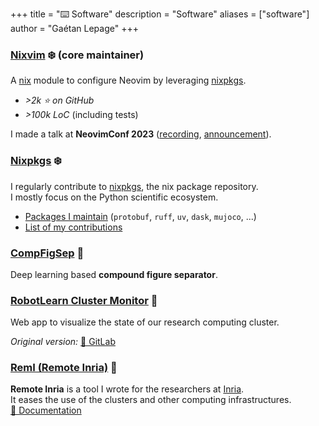 +++
title = "⌨️ Software"
description = "Software"
aliases = ["software"]
author = "Gaétan Lepage"
+++

### [Nixvim](https://github.com/nix-community/nixvim) ❄️  (core maintainer)

A [nix](https://nixos.org) module to configure Neovim by leveraging [nixpkgs](https://github.com/NixOS/nixpkgs).

- _>2k ⭐ on GitHub_
- _>100k LoC_ (including tests)

I made a talk at **NeovimConf 2023** ([recording](https://www.youtube.com/watch?v=GOe0C7Qtypk), [announcement](https://2023.neovimconf.live/speakers/gaetan/)).


### [Nixpkgs](https://github.com/NixOS/nixpkgs) ❄️
I regularly contribute to [nixpkgs](https://github.com/NixOS/nixpkgs), the nix package repository.\
I mostly focus on the Python scientific ecosystem.
- [Packages I maintain](https://repology.org/projects/?maintainer=gaetan@glepage.com&inrepo=nix_unstable) (`protobuf`, `ruff`, `uv`, `dask`, `mujoco`, ...)
- [List of my contributions](https://github.com/NixOS/nixpkgs/pulls?q=is%3Apr+author%3AGaetanLepage+is%3Amerged)

### [CompFigSep](https://github.com/GaetanLepage/compound-figure-separator) 🐍
Deep learning based **compound figure separator**.

### [RobotLearn Cluster Monitor](https://gitlab.inria.fr/robotlearn/cluster-monitor-2) 🐍
Web app to visualize the state of our research computing cluster.

_Original version:_ [🔗 GitLab](https://gitlab.inria.fr/robotlearn/cluster-monitor)

### [RemI (Remote Inria)](https://gitlab.inria.fr/remote-inria/remi) 🐍
**Remote Inria** is a tool I wrote for the researchers at
[Inria](https://www.inria.fr/en).\
It eases the use of the clusters and other computing infrastructures.\
[🔗 Documentation](https://remote-inria.gitlabpages.inria.fr/)

<!-- ### EnsiBot -->
<!-- Reinforcement learning CSGO (Counter Strike Global Offensive) aimbot.\ -->
<!-- https://github.com/GaetanLepage/ensibot -->
